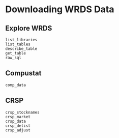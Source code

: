 
# Downloading WRDS Data


## Explore WRDS
```@docs
list_libraries
list_tables
describe_table
get_table
raw_sql
```


## Compustat
```@docs
comp_data
```

## CRSP
```@docs
crsp_stocknames
crsp_market
crsp_data
crsp_delist
crsp_adjust
```